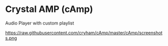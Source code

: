 Crystal AMP (cAmp)
====

Audio Player with custom playlist

https://raw.githubusercontent.com/cryham/cAmp/master/cAmp/screenshots.png
